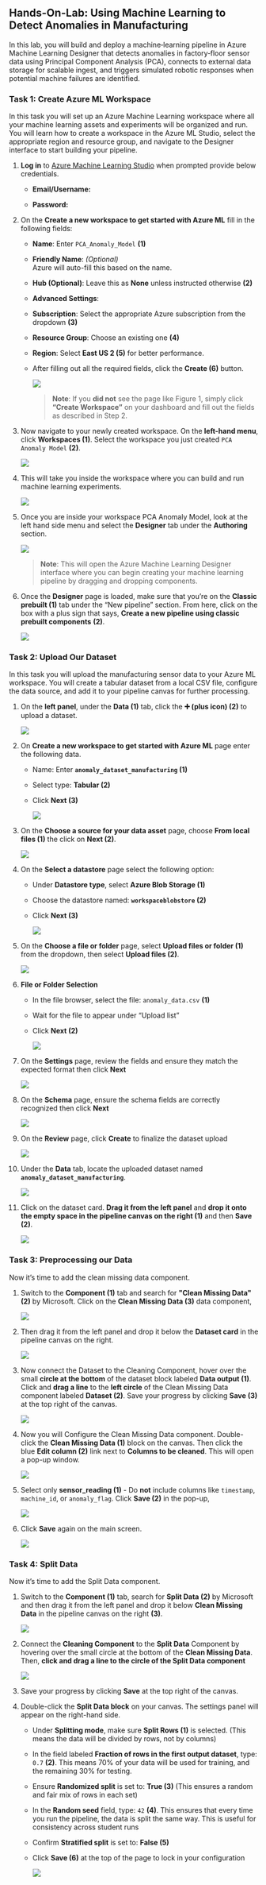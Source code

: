 ## Hands-On-Lab: Using Machine Learning to Detect Anomalies in Manufacturing

In this lab, you will build and deploy a machine‑learning pipeline in Azure Machine Learning Designer that detects anomalies in factory‑floor sensor data using Principal Component Analysis (PCA), connects to external data storage for scalable ingest, and triggers simulated robotic responses when potential machine failures are identified.


### Task 1: Create Azure ML Workspace

In this task you will set up an Azure Machine Learning workspace where all your machine learning assets and experiments will be organized and run. You will learn how to create a workspace in the Azure ML Studio, select the appropriate region and resource group, and navigate to the Designer interface to start building your pipeline.


1. **Log in** to [Azure Machine Learning Studio](https://ml.azure.com/) when prompted provide below credentials.

    - **Email/Username:** <inject key="AzureAdUserEmail"></inject>

    - **Password:** <inject key="AzureAdUserPassword"></inject>
   
1. On the **Create a new workspace to get started with Azure ML** fill in the following fields:

    - **Name**: Enter `PCA_Anomaly_Model`  **(1)**
    - **Friendly Name**: *(Optional)*  
      Azure will auto-fill this based on the name.
    - **Hub (Optional)**: Leave this as **None** unless instructed otherwise **(2)**
    - **Advanced Settings**:
    - **Subscription**: Select the appropriate Azure subscription from the dropdown **(3)**
    - **Resource Group**: Choose an existing one **(4)**
    - **Region**: Select **East US 2 (5)** for better performance.
    - After filling out all the required fields, click the **Create (6)** button.

      ![](../images/nc1.png) 

       >**Note**: If you **did not** see the page like Figure 1, simply click **“Create Workspace”** on your dashboard and fill out the fields as described in Step 2.

1. Now navigate to your newly created workspace. On the **left-hand menu**, click **Workspaces (1)**. Select the workspace you just created `PCA Anomaly Model` **(2)**.

     ![](../images/lab01-image3.png) 
   
1. This will take you inside the workspace where you can build and run machine learning experiments.

    ![](../images/lab01-image4.png) 

1. Once you are inside your workspace PCA Anomaly Model, look at the left hand side menu and select the **Designer** tab under the **Authoring** section. 

    ![](../images/lab01-image5.png) 

     >**Note**:  This will open the Azure Machine Learning Designer interface where you can  begin creating your machine learning pipeline by dragging and dropping components.

1. Once the **Designer** page is loaded, make sure that you’re on the **Classic prebuilt (1)** tab under the “New pipeline” section. From here, click on the box with a plus sign that says, **Create a new pipeline using classic prebuilt components** **(2)**.

    ![](../images/nc2.png) 

### Task 2: Upload Our Dataset

In this task you will upload the manufacturing sensor data to your Azure ML workspace. You will create a tabular dataset from a local CSV file, configure the data source, and add it to your pipeline canvas for further processing.

1. On the **left panel**, under the **Data (1)** tab, click the **➕ (plus icon) (2)** to upload a dataset.  

    ![](../images/lab01-image7.png) 

1. On **Create a new workspace to get started with Azure ML** page enter the following data.

    - Name: Enter **`anomaly_dataset_manufacturing` (1)**  
    - Select type: **Tabular (2)**  
    - Click **Next (3)**  

      ![](../images/lab01-image8.png)     

1. On the **Choose a source for your data asset** page, choose **From local files (1)** the click on **Next (2)**. 

    ![](../images/lab01-image9.png) 

1. On the **Select a datastore** page select the following option:  
    
    - Under **Datastore type**, select **Azure Blob Storage (1)**  
    - Choose the datastore named: **`workspaceblobstore` (2)**  
    - Click **Next (3)**  

      ![](../images/lab01-image10.png) 

1. On the **Choose a file or folder** page, select **Upload files or folder (1)** from the dropdown, then select **Upload files (2)**.

    ![](../images/lab01-image11.png)  

1. **File or Folder Selection**  

    - In the file browser, select the file: `anomaly_data.csv` **(1)** 
    - Wait for the file to appear under “Upload list”  
    - Click **Next (2)**  

      ![](../images/lab01-image12.png) 

1. On the **Settings** page, review the fields and ensure they match the expected format then click **Next**  

    ![](../images/lab01-image13.png) 

1. On the **Schema** page, ensure the schema fields are correctly recognized then click **Next**  

    ![](../images/lab01-image14.png) 

1. On the **Review** page, click **Create** to finalize the dataset upload

    ![](../images/lab01-image15.png) 

1. Under the **Data** tab, locate the uploaded dataset named **`anomaly_dataset_manufacturing`**.  

    ![](../images/lab01-image16.png)          

1. Click on the dataset card. **Drag it from the left panel** and **drop it onto the empty space in the pipeline canvas on the right (1)** and then **Save (2)**.

    ![](../images/nc3.png)          


### Task 3: Preprocessing our Data

Now it’s time to add the clean missing data component.

1. Switch to the **Component (1)** tab and search for **"Clean Missing Data" (2)** by Microsoft. Click on the **Clean Missing Data (3)** data component,  
    
    ![](../images/lab01-image20.png) 

1. Then drag it from the left panel and drop it below the **Dataset card** in the pipeline canvas on the right.

    ![](../images/cn4.png) 

1. Now connect the Dataset to the Cleaning Component, hover over the small **circle at the bottom** of the dataset block labeled **Data output (1)**. Click and **drag a line** to the **left circle** of the Clean Missing Data component labeled **Dataset (2)**. Save your progress by clicking **Save (3)** at the top right of the canvas.

    ![](../images/lab01-image21.png)     

1. Now you will Configure the Clean Missing Data component. Double-click the **Clean Missing Data (1)** block on the canvas. Then click the blue **Edit column (2)** link next to **Columns to be cleaned**. This will open a pop-up window.  

    ![](../images/lab01-image23.png) 

1. Select only **sensor_reading (1)** - Do **not** include columns like `timestamp`, `machine_id`, or `anomaly_flag`. Click **Save (2)** in the pop-up,

    ![](../images/lab01-image24.png) 

1. Click **Save** again on the main screen.  

    ![](../images/lab01-image25.png)     

### Task 4: Split Data

Now it’s time to add the Split Data component.

1. Switch to the **Component (1)** tab, search for **Split Data (2)** by Microsoft and then drag it from the left panel and drop it below **Clean Missing Data** in the pipeline canvas on the right **(3)**.

    ![](../images/cn5.png)     

1. Connect the **Cleaning Component** to the **Split Data** Component by hovering over the small circle at the bottom of the **Clean Missing Data**. Then, **click and drag a line to the circle of the Split Data component**

    ![](../images/cn6.png)  

1. Save your progress by clicking **Save** at the top right of the canvas.

1. Double-click the **Split Data block** on your canvas. The settings panel will appear on the right-hand side.

    - Under **Splitting mode**, make sure **Split Rows (1)** is selected. (This means the data will be divided by rows, not by columns)
    - In the field labeled **Fraction of rows in the first output dataset**, type:
`0.7` **(2)**. This means 70% of your data will be used for training, and the remaining 30% 
for testing.
    - Ensure **Randomized split** is set to: **True (3)** (This ensures a random and fair mix of rows in each set)
    - In the **Random seed** field, type: `42` **(4)**. This ensures that every time you run the pipeline, the data is split the same way. This is useful for consistency across student runs
    - Confirm **Stratified split** is set to: **False (5)**
    - Click **Save (6)** at the top of the page to lock in your configuration

      ![](../images/nc4.png)    

